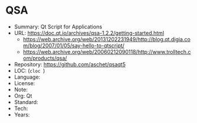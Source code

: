 # QSA

* Summary:    Qt Script for Applications
* URL:        https://doc.qt.io/archives/qsa-1.2.2/getting-started.html
  * https://web.archive.org/web/20131202231949/http://blog.qt.digia.com/blog/2007/01/05/say-hello-to-qtscript/
  * https://web.archive.org/web/20060212090118/http://www.trolltech.com/products/qsa/
* Repository: https://github.com/aschet/qsaqt5
* LOC:        (`cloc `)
* Language:   
* License:    
* Note:       
* Org:        Qt
* Standard:   
* Tech:       
* Years:      
